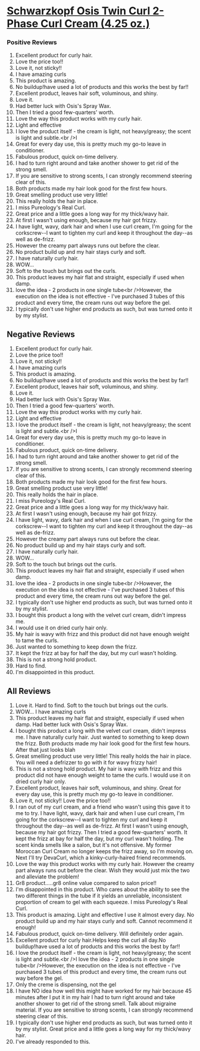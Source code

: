 # [Schwarzkopf Osis Twin Curl 2-Phase Curl Cream (4.25 oz.)](https://products.checkmycream.com/products/Schwarzkopf-Osis-Twin-Curl-2-Phase-Curl-Cream-(4.25-oz.).html)

### Positive Reviews

<ol>
      <li>Excellent product for curly hair.</li>
      <li>Love the price too!!</li>
      <li>Love it,  not sticky!!</li>
      <li>I have amazing curls</li>
      <li>This product is amazing.</li>
      <li>No buildup!have used a lot of products and this works the best by far!!</li>
      <li>Excellent product, leaves hair soft, voluminous, and shiny.</li>
      <li>Love it.</li>
      <li>Had better luck with Osis&#x27;s Spray Wax.</li>
      <li>Then I tried a good few-quarters&#x27; worth.</li>
      <li>Love the way this product works with my curly hair.</li>
      <li>Light and effective</li>
      <li>I love the product itself - the cream is light, not heavy/greasy; the scent is light and subtle.&lt;br /&gt;I</li>
      <li>Great for every day use, this is pretty much my go-to leave in conditioner.</li>
      <li>Fabulous product, quick on-time delivery.</li>
      <li>I had to turn right around and take another shower to get rid of the strong smell.  </li>
      <li>If you are sensitive to strong scents, I can strongly recommend steering clear of this.</li>
      <li>Both products made my hair look good for the first few hours.</li>
      <li>Great smelling product use very little!</li>
      <li>This really holds the hair in place.</li>
      <li>I miss Pureology&#x27;s Real Curl.</li>
      <li>Great price and a little goes a long way for my thick/wavy hair.</li>
      <li>At first I wasn&#x27;t using enough, because my hair got frizzy.</li>
      <li>I have light, wavy, dark hair and when I use curl cream, I&#x27;m going for the corkscrew--I want to tighten my curl and keep it throughout the day--as well as de-frizz.</li>
      <li>However the creamy part always runs out before the clear.</li>
      <li>No product build up and my hair stays curly and soft.</li>
      <li>I have naturally curly hair.</li>
      <li>WOW...</li>
      <li>Soft to the touch but brings out the curls.</li>
      <li>This product leaves my hair flat and straight, especially if used when damp.</li>
      <li>love the idea - 2 products in one single tube&lt;br /&gt;However, the execution on the idea is not effective - I&#x27;ve purchased 3 tubes of this product and every time, the cream runs out way before the gel.</li>
      <li>I typically don&#x27;t use higher end products as such, but was turned onto it by my stylist.  </li>
</ol>


<h2>Negative Reviews</h2>
<ol>
<li> Excellent product for curly hair.</li>
<li> Love the price too!!</li>
<li> Love it,  not sticky!!</li>
<li> I have amazing curls</li>
<li> This product is amazing.</li>
<li> No buildup!have used a lot of products and this works the best by far!!</li>
<li> Excellent product, leaves hair soft, voluminous, and shiny.</li>
<li> Love it.</li>
<li> Had better luck with Osis&#x27;s Spray Wax.</li>
<li> Then I tried a good few-quarters&#x27; worth.</li>
<li> Love the way this product works with my curly hair.</li>
<li> Light and effective</li>
<li> I love the product itself - the cream is light, not heavy/greasy; the scent is light and subtle.&lt;br /&gt;I</li>
<li> Great for every day use, this is pretty much my go-to leave in conditioner.</li>
<li> Fabulous product, quick on-time delivery.</li>
<li> I had to turn right around and take another shower to get rid of the strong smell.  </li>
<li> If you are sensitive to strong scents, I can strongly recommend steering clear of this.</li>
<li> Both products made my hair look good for the first few hours.</li>
<li> Great smelling product use very little!</li>
<li> This really holds the hair in place.</li>
<li> I miss Pureology&#x27;s Real Curl.</li>
<li> Great price and a little goes a long way for my thick/wavy hair.</li>
<li> At first I wasn&#x27;t using enough, because my hair got frizzy.</li>
<li> I have light, wavy, dark hair and when I use curl cream, I&#x27;m going for the corkscrew--I want to tighten my curl and keep it throughout the day--as well as de-frizz.</li>
<li> However the creamy part always runs out before the clear.</li>
<li> No product build up and my hair stays curly and soft.</li>
<li> I have naturally curly hair.</li>
<li> WOW...</li>
<li> Soft to the touch but brings out the curls.</li>
<li> This product leaves my hair flat and straight, especially if used when damp.</li>
<li> love the idea - 2 products in one single tube&lt;br /&gt;However, the execution on the idea is not effective - I&#x27;ve purchased 3 tubes of this product and every time, the cream runs out way before the gel.</li>
<li> I typically don&#x27;t use higher end products as such, but was turned onto it by my stylist.  </li>
<li> I bought this product a long with the velvet curl cream, didn&#x27;t impress me.</li>
<li> I would use it on dried curly hair only.</li>
<li> My hair is wavy with frizz and this product did not have enough weight to tame the curls.  </li>
<li> Just wanted to something to keep down the frizz.</li>
<li> It kept the frizz at bay for half the day, but my curl wasn&#x27;t holding.</li>
<li> This is not a strong hold product.</li>
<li> Hard to find.</li>
<li> I&#x27;m disappointed in this product.</li>
</ol>

<h2>All Reviews</h2>

<ol>
    <li> Love it. Hard to find. Soft to the touch but brings out the curls.</li>
    <li> WOW... I have amazing curls</li>
    <li> This product leaves my hair flat and straight, especially if used when damp. Had better luck with Osis&#x27;s Spray Wax.</li>
    <li> I bought this product a long with the velvet curl cream, didn&#x27;t impress me. I have naturally curly hair. Just wanted to something to keep down the frizz. Both products made my hair look good for the first few hours. After that just looks blah</li>
    <li> Great smelling product use very little! This really holds the hair in place. You will need a defrizzer to go with it for wavy frizzy hair!</li>
    <li> This is not a strong hold product. My hair is wavy with frizz and this product did not have enough weight to tame the curls.  I would use it on dried curly hair only.</li>
    <li> Excellent product, leaves hair soft, voluminous, and shiny. Great for every day use, this is pretty much my go-to leave in conditioner.</li>
    <li> Love it,  not sticky!! Love the price too!!</li>
    <li> I ran out of my curl cream, and a friend who wasn&#x27;t using this gave it to me to try. I have light, wavy, dark hair and when I use curl cream, I&#x27;m going for the corkscrew--I want to tighten my curl and keep it throughout the day--as well as de-frizz. At first I wasn&#x27;t using enough, because my hair got frizzy. Then I tried a good few-quarters&#x27; worth. It kept the frizz at bay for half the day, but my curl wasn&#x27;t holding. The scent kinda smells like a salon, but it&#x27;s not offensive. My former Moroccan Curl Cream no longer keeps the frizz away, so I&#x27;m moving on. Next I&#x27;ll try DevaCurl, which a kinky-curly-haired friend recommends.</li>
    <li> Love the way this product works with my curly hair. However the creamy part always runs out before the clear. Wish they would just mix the two and alleviate the problem!</li>
    <li> Gr8 product.....gr8 online value compared to salon price!!</li>
    <li> I&#x27;m disappointed in this product. Who cares about the ability to see the two different things in the tube if it yields an unreliable, inconsistent proportion of cream to gel with each squeeze. I miss Pureology&#x27;s Real Curl.</li>
    <li> This product is amazing. Light and effective I use it almost every day. No product build up and my hair stays curly and soft. Cannot recommend it enough!</li>
    <li> Fabulous product, quick on-time delivery. Will definitely order again.</li>
    <li> Excellent product for curly hair.Helps keep the curl all day.No buildup!have used a lot of products and this works the best by far!!</li>
    <li> I love the product itself - the cream is light, not heavy/greasy; the scent is light and subtle.&lt;br /&gt;I love the idea - 2 products in one single tube&lt;br /&gt;However, the execution on the idea is not effective - I&#x27;ve purchased 3 tubes of this product and every time, the cream runs out way before the gel.</li>
    <li> Only the creme is dispensing, not the gel</li>
    <li> I have NO idea how well this might have worked for my hair because 45 minutes after I put it in my hair I had to turn right around and take another shower to get rid of the strong smell.  Talk about migraine material.  If you are sensitive to strong scents, I can strongly recommend steering clear of this.</li>
    <li> I typically don&#x27;t use higher end products as such, but was turned onto it by my stylist.  Great price and a little goes a long way for my thick/wavy hair.</li>
    <li> I&#x27;ve already responded to this.</li>
</ol>




